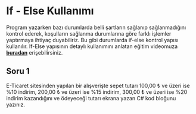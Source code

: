 # If - Else Kullanımı
Program yazarken bazı durumlarda belli şartların sağlanıp sağlanmadığını kontrol ederek, koşulların sağlanma durumlarına göre farklı işlemler yaptırmaya ihtiyaç duyabiliriz. Bu gibi durumlarda if-else kontrol yapısı kullanılır. If-Else yapısının detaylı kullanımını anlatan eğitim videomuza **[buradan](http://www.google.com/)** erişebilirsiniz.

## Soru 1
E-Ticaret sitesinden yapılan bir alışverişte sepet tutarı 100,00 ₺ ve üzeri ise %10 indirim, 200,00 ₺ ve üzeri ise %15 indirim, 300,00 ₺ ve üzeri ise %20 indirim kazandığını ve ödeyeceği tutarı ekrana yazan C# kod bloğunu yazınız.

